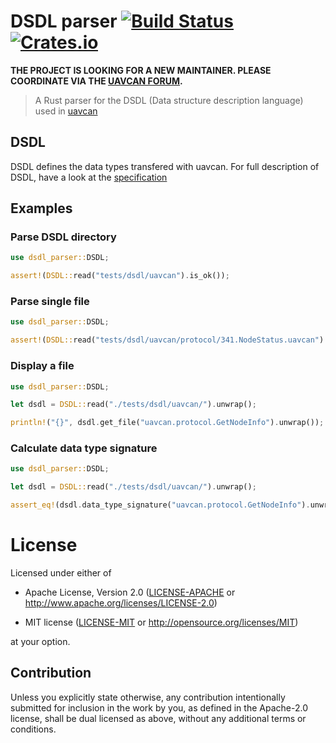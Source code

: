 # DSDL parser [![Build Status](https://travis-ci.org/UAVCAN/dsdl_parser.rs.svg?branch=master)](https://travis-ci.org/UAVCAN/dsdl_parser.rs) [![Crates.io](https://img.shields.io/crates/v/dsdl_parser.svg)](https://crates.io/crates/dsdl_parser)

**THE PROJECT IS LOOKING FOR A NEW MAINTAINER. PLEASE COORDINATE VIA THE [UAVCAN FORUM](http://forum.uavcan.org).**

> A Rust parser for the DSDL (Data structure description language) used in [uavcan](http://uavcan.org)

## DSDL
DSDL defines the data types transfered with uavcan. For full description of DSDL, have a look at the [specification](http://uavcan.org/Specification/3._Data_structure_description_language/)

## Examples
### Parse DSDL directory

```rust
use dsdl_parser::DSDL;

assert!(DSDL::read("tests/dsdl/uavcan").is_ok());

```

### Parse single file

```rust
use dsdl_parser::DSDL;

assert!(DSDL::read("tests/dsdl/uavcan/protocol/341.NodeStatus.uavcan").is_ok());

```

### Display a file

```rust
use dsdl_parser::DSDL;

let dsdl = DSDL::read("./tests/dsdl/uavcan/").unwrap();

println!("{}", dsdl.get_file("uavcan.protocol.GetNodeInfo").unwrap());

```

### Calculate data type signature

```rust
use dsdl_parser::DSDL;

let dsdl = DSDL::read("./tests/dsdl/uavcan/").unwrap();

assert_eq!(dsdl.data_type_signature("uavcan.protocol.GetNodeInfo").unwrap(), 0xee468a8121c46a9e);
```

# License

Licensed under either of

- Apache License, Version 2.0 ([LICENSE-APACHE](LICENSE-APACHE) or
  http://www.apache.org/licenses/LICENSE-2.0)

- MIT license ([LICENSE-MIT](LICENSE-MIT) or http://opensource.org/licenses/MIT)

at your option.

## Contribution

Unless you explicitly state otherwise, any contribution intentionally submitted
for inclusion in the work by you, as defined in the Apache-2.0 license, shall be
dual licensed as above, without any additional terms or conditions.

